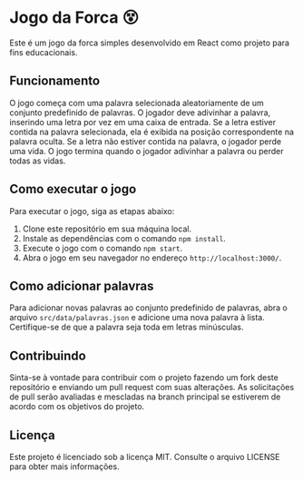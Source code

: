 # Jogo da Forca 😵

Este é um jogo da forca simples desenvolvido em React como projeto para fins educacionais.

## Funcionamento

O jogo começa com uma palavra selecionada aleatoriamente de um conjunto predefinido de palavras. O jogador deve adivinhar a palavra, inserindo uma letra por vez em uma caixa de entrada. Se a letra estiver contida na palavra selecionada, ela é exibida na posição correspondente na palavra oculta. Se a letra não estiver contida na palavra, o jogador perde uma vida. O jogo termina quando o jogador adivinhar a palavra ou perder todas as vidas.

## Como executar o jogo

Para executar o jogo, siga as etapas abaixo:

1. Clone este repositório em sua máquina local.
2. Instale as dependências com o comando `npm install`.
3. Execute o jogo com o comando `npm start`.
4. Abra o jogo em seu navegador no endereço `http://localhost:3000/`.

## Como adicionar palavras

Para adicionar novas palavras ao conjunto predefinido de palavras, abra o arquivo `src/data/palavras.json` e adicione uma nova palavra à lista. Certifique-se de que a palavra seja toda em letras minúsculas.

## Contribuindo

Sinta-se à vontade para contribuir com o projeto fazendo um fork deste repositório e enviando um pull request com suas alterações. As solicitações de pull serão avaliadas e mescladas na branch principal se estiverem de acordo com os objetivos do projeto.

## Licença

Este projeto é licenciado sob a licença MIT. Consulte o arquivo LICENSE para obter mais informações.
